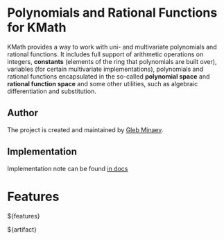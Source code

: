 # Polynomials and Rational Functions for KMath

KMath provides a way to work with uni- and multivariate polynomials and rational functions. It includes full support of arithmetic operations on integers, **constants** (elements of the ring that polynomials are built over), variables (for certain multivariate implementations), polynomials and rational functions encapsulated in the so-called **polynomial space** and **rational function space** and some other utilities, such as algebraic differentiation and substitution.

## Author

The project is created and maintained by [Gleb Minaev](https://github.com/lounres).

## Implementation

Implementation note can be found [in docs](/docs/polynomials.md)

# Features

${features}

${artifact}